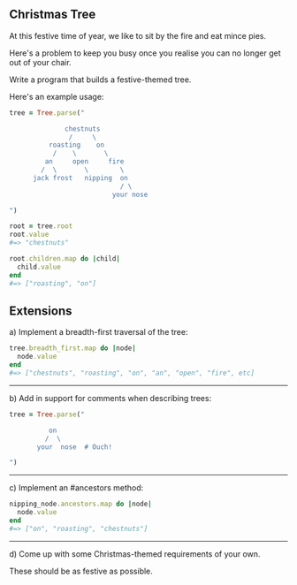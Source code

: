 ## Christmas Tree

At this festive time of year, we like to sit by the fire and eat mince pies.

Here's a problem to keep you busy once you realise you can no longer get out of
your chair.

Write a program that builds a festive-themed tree.

Here's an example usage:

```ruby
tree = Tree.parse("

              chestnuts
               /     \
          roasting    on
           /    \       \
         an     open     fire
        /  \       \        \
      jack frost   nipping  on
                            / \
                          your nose

")

root = tree.root
root.value
#=> "chestnuts"

root.children.map do |child|
  child.value
end
#=> ["roasting", "on"]
```

## Extensions

a) Implement a breadth-first traversal of the tree:

```ruby
tree.breadth_first.map do |node|
  node.value
end
#=> ["chestnuts", "roasting", "on", "an", "open", "fire", etc]
```

---

b) Add in support for comments when describing trees:

```ruby
tree = Tree.parse("

          on
         /  \
       your  nose  # Ouch!

")
```

---

c) Implement an #ancestors method:

```ruby
nipping_node.ancestors.map do |node|
  node.value
end
#=> ["on", "roasting", "chestnuts"]
```

---

d) Come up with some Christmas-themed requirements of your own.

These should be as festive as possible.
